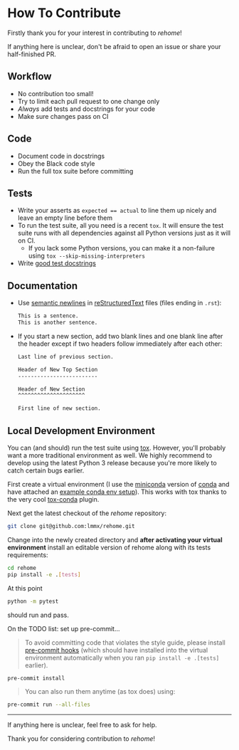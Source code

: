 # How To Contribute

Firstly thank you for your interest in contributing to _rehome_!

If anything here is unclear, don't be afraid to open an issue or share your half-finished PR.

## Workflow

- No contribution too small!
- Try to limit each pull request to one change only
- _Always_ add tests and docstrings for your code
- Make sure changes pass on CI

## Code

- Document code in docstrings
- Obey the Black code style
- Run the full tox suite before committing

## Tests

- Write your asserts as `expected == actual` to line them up nicely
  and leave an empty line before them
- To run the test suite, all you need is a recent `tox`.
  It will ensure the test suite runs with all dependencies against all Python versions
  just as it will on CI.
  - If you lack some Python versions, you can make it a non-failure using
    `tox --skip-missing-interpreters`
- Write [good test docstrings](https://jml.io/test-docstrings/)

## Documentation

- Use [semantic newlines](https://rhodesmill.org/brandon/2012/one-sentence-per-line/)
  in [reStructuredText](https://www.sphinx-doc.org/en/master/usage/restructuredtext/basics.html)
  files (files ending in `.rst`):

  ```rst
  This is a sentence.
  This is another sentence.
  ```

- If you start a new section, add two blank lines and one blank line after the header except if two
  headers follow immediately after each other:

  ```rst
  Last line of previous section.

  Header of New Top Section
  -------------------------

  Header of New Section
  ^^^^^^^^^^^^^^^^^^^^^

  First line of new section.
  ```

## Local Development Environment

You can (and should) run the test suite using [tox](https://tox.readthedocs.io/).
However, you'll probably want a more traditional environment as well.
We highly recommend to develop using the latest Python 3 release because you're more likely
to catch certain bugs earlier.

First create a virtual environment (I use the [miniconda](https://docs.conda.io/en/latest/miniconda.html)
version of [conda](https://anaconda.org/) and have attached an
[example conda env setup](docs/CONDA_SETUP.md)). This works with tox thanks to the
very cool [tox-conda](https://github.com/tox-dev/tox-conda) plugin.

Next get the latest checkout of the _rehome_ repository:

```sh
git clone git@github.com:lmmx/rehome.git
```

Change into the newly created directory and **after activating your virtual environment**
install an editable version of rehome along with its tests requirements:

```sh
cd rehome
pip install -e .[tests]
```

At this point

```sh
python -m pytest
```

should run and pass.

On the TODO list: set up pre-commit...

> To avoid committing code that violates the style guide, please install
> [pre-commit hooks](https://pre-commit.com/) (which should have installed into the virtual
> environment automatically when you ran `pip install -e .[tests]` earlier).

```sh
pre-commit install
```

> You can also run them anytime (as tox does) using:

```sh
pre-commit run --all-files
```

---

If anything here is unclear, feel free to ask for help.

Thank you for considering contribution to _rehome_!
